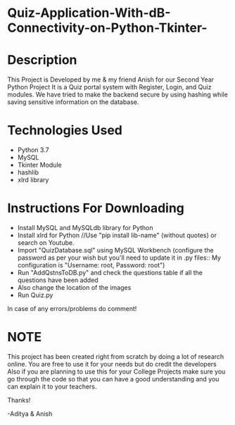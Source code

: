 # Quiz-Application-With-dB-Connectivity-on-Python-Tkinter-

# Description 

This Project is Developed by me & my friend Anish for our Second Year Python Project
It is a Quiz portal system with Register, Login, and Quiz modules. We have tried to make the backend secure by using hashing while saving sensitive information on the database.


# Technologies Used 
- Python 3.7
- MySQL
- Tkinter Module
- hashlib
- xlrd library


# Instructions For Downloading 
- Install MySQL and MySQLdb library for Python
- Install xlrd for Python
//Use "pip install lib-name" (without quotes) or search on Youtube.
- Import "QuizDatabase.sql" using MySQL Workbench (configure the password as per your wish but you'll need to update it in .py files:: My configuration is "Username: root, Password: root")
- Run "AddQstnsToDB.py" and check the questions table if all the questions have been added
- Also change the location of the images 
- Run Quiz.py

In case of any errors/problems do comment!


# NOTE 
This project has been created right from scratch by doing a lot of research online. You are free to use it for your needs but do credit the developers
Also if you are planning to use this for your College Projects make sure you go through the code so that you can have a good understanding and you can explain it to your teachers.



Thanks!

-Aditya & Anish
